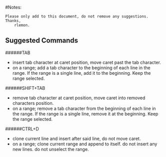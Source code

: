 #Notes:

	Please only add to this document, do not remove any suggestions. 
	Thanks,
		rlemon.


Suggested Commands
--------------------------------------------------------

######TAB
- insert tab character at caret position, move caret past the tab character.
- on a range; add a tab character to the beginning of each line in the range. If the range is a single line, add it to the beginning. Keep the range selected.

######SHIFT+TAB
- remove tab character at caret position, move caret into removed characters position.
- on a range; remove a tab character from the beginning of each line in the range. If the range is a single line, remove it at the beginning. Keep the range selected.

######CTRL+D
- clone current line and insert after said line, do not move caret.
- on a range; clone current range and append to itself. do not insert any new lines. do not unselect the range.
